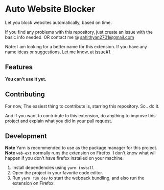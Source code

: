 # Auto Website Blocker

Let you block websites automatically, based on time.

If you find any problems with this repository, just create an issue with the basic info needed. OR contact me @ [sahithyan2701@gmail.com](mailto:sahithyan2701@gmail.com)

Note: I am looking for a better name for this extension. If you have any name ideas or suggestions, Let me know, at [issue#1](https://github.com/KSahithyan/auto-website-blocker-extension/issues/1).

## Features

**You can't use it yet.**

## Contributing

For now, The easiest thing to contribute is, starring this repository. So.. do it.

And if you want to contribute to this extension, do anything to improve this project and explain what you did in your pull request.

## Development

**Note** Yarn is recommended to use as the package manager for this project.
**Note** `web-ext` normally runs the extension on Firefox. I don't know what will happen if you don't have firefox installed on your machine.

1. Install dependencies using `yarn install`
2. Open the project in your favorite code editor.
3. Run `yarn run dev` to start the webpack bundling, and also run the extension on Firefox.